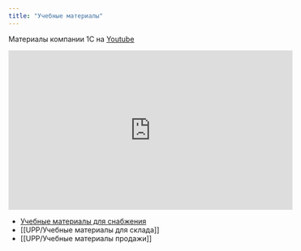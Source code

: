 ```yaml
---
title: "Учебные материалы"
---
```


Материалы компании 1С на [Youtube](https://youtube.com/playlist?list=PLY7ViBfWFBOk1_0OwI5ESZyxgo-mQDCyq)

<iframe width="560" height="315" src="https://www.youtube.com/embed/videoseries?list=PLY7ViBfWFBOk1_0OwI5ESZyxgo-mQDCyq" title="YouTube video player" frameborder="0" allow="accelerometer; autoplay; clipboard-write; encrypted-media; gyroscope; picture-in-picture" allowfullscreen></iframe>


- [Учебные материалы для снабжения](UPP/Учебные%20материалы%20для%20снабжения.md)
- [[UPP/Учебные материалы для склада]]
- [[UPP/Учебные материалы продажи]]